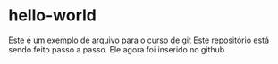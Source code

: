 # hello-world
Este é um exemplo de arquivo para o curso de git
Este repositório está sendo feito passo a passo.
Ele agora foi inserido no github
